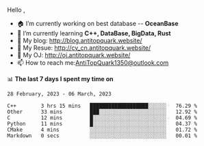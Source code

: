 
Hello , 

- 🏠 I’m currently working on best database -- **OceanBase**
- 🌱 I’m currently learning **C++, DataBase, BigData, Rust**
- 🔭 My blog:   http://blog.antitopquark.website/ 
- 👦 My Resue:  http://cv_cn.antitopquark.website/
- 🚉 My OJ:     http://oj.antitopquark.website/
- 📫 How to reach me:AntiTopQuark1350@outlook.com


📊 **The last 7 days I spent my time on** 

<!--START_SECTION:waka-->
```text
28 February, 2023 - 06 March, 2023

C++        3 hrs 15 mins   ███████████████████░░░░░░   76.29 % 
Other      33 mins         ███░░░░░░░░░░░░░░░░░░░░░░   12.92 % 
C          12 mins         █░░░░░░░░░░░░░░░░░░░░░░░░   04.69 % 
Python     11 mins         █░░░░░░░░░░░░░░░░░░░░░░░░   04.37 % 
CMake      4 mins          ░░░░░░░░░░░░░░░░░░░░░░░░░   01.72 % 
Markdown   0 secs          ░░░░░░░░░░░░░░░░░░░░░░░░░   00.01 %
```
<!--END_SECTION:waka-->


